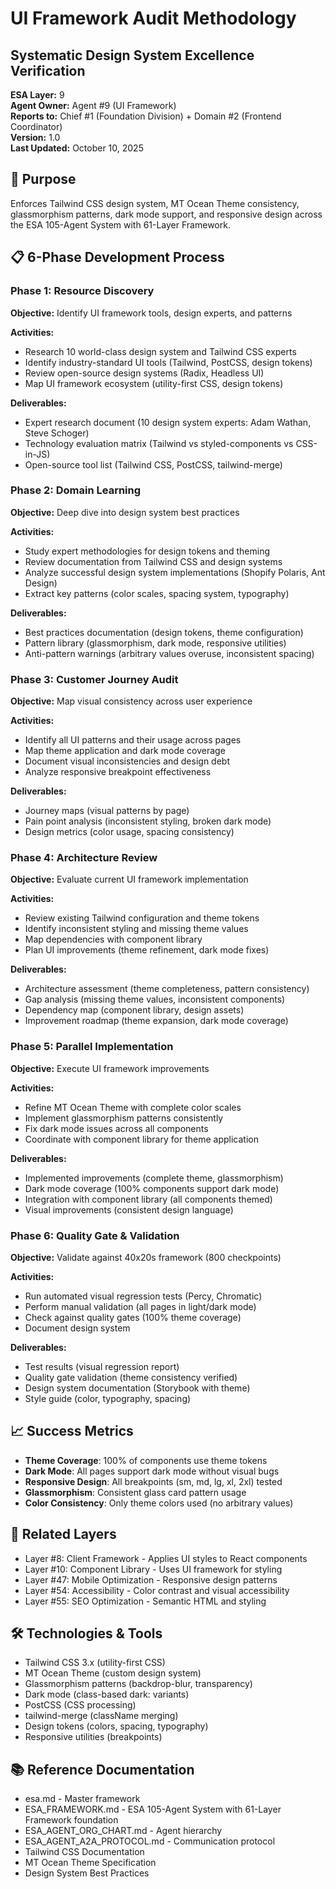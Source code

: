 # UI Framework Audit Methodology
## Systematic Design System Excellence Verification

**ESA Layer:** 9  
**Agent Owner:** Agent #9 (UI Framework)  
**Reports to:** Chief #1 (Foundation Division) + Domain #2 (Frontend Coordinator)  
**Version:** 1.0  
**Last Updated:** October 10, 2025

## 🎯 Purpose
Enforces Tailwind CSS design system, MT Ocean Theme consistency, glassmorphism patterns, dark mode support, and responsive design across the ESA 105-Agent System with 61-Layer Framework.

## 📋 6-Phase Development Process

### Phase 1: Resource Discovery
**Objective:** Identify UI framework tools, design experts, and patterns

**Activities:**
- Research 10 world-class design system and Tailwind CSS experts
- Identify industry-standard UI tools (Tailwind, PostCSS, design tokens)
- Review open-source design systems (Radix, Headless UI)
- Map UI framework ecosystem (utility-first CSS, design tokens)

**Deliverables:**
- Expert research document (10 design system experts: Adam Wathan, Steve Schoger)
- Technology evaluation matrix (Tailwind vs styled-components vs CSS-in-JS)
- Open-source tool list (Tailwind CSS, PostCSS, tailwind-merge)

### Phase 2: Domain Learning
**Objective:** Deep dive into design system best practices

**Activities:**
- Study expert methodologies for design tokens and theming
- Review documentation from Tailwind CSS and design systems
- Analyze successful design system implementations (Shopify Polaris, Ant Design)
- Extract key patterns (color scales, spacing system, typography)

**Deliverables:**
- Best practices documentation (design tokens, theme configuration)
- Pattern library (glassmorphism, dark mode, responsive utilities)
- Anti-pattern warnings (arbitrary values overuse, inconsistent spacing)

### Phase 3: Customer Journey Audit
**Objective:** Map visual consistency across user experience

**Activities:**
- Identify all UI patterns and their usage across pages
- Map theme application and dark mode coverage
- Document visual inconsistencies and design debt
- Analyze responsive breakpoint effectiveness

**Deliverables:**
- Journey maps (visual patterns by page)
- Pain point analysis (inconsistent styling, broken dark mode)
- Design metrics (color usage, spacing consistency)

### Phase 4: Architecture Review
**Objective:** Evaluate current UI framework implementation

**Activities:**
- Review existing Tailwind configuration and theme tokens
- Identify inconsistent styling and missing theme values
- Map dependencies with component library
- Plan UI improvements (theme refinement, dark mode fixes)

**Deliverables:**
- Architecture assessment (theme completeness, pattern consistency)
- Gap analysis (missing theme values, inconsistent components)
- Dependency map (component library, design assets)
- Improvement roadmap (theme expansion, dark mode coverage)

### Phase 5: Parallel Implementation
**Objective:** Execute UI framework improvements

**Activities:**
- Refine MT Ocean Theme with complete color scales
- Implement glassmorphism patterns consistently
- Fix dark mode issues across all components
- Coordinate with component library for theme application

**Deliverables:**
- Implemented improvements (complete theme, glassmorphism)
- Dark mode coverage (100% components support dark mode)
- Integration with component library (all components themed)
- Visual improvements (consistent design language)

### Phase 6: Quality Gate & Validation
**Objective:** Validate against 40x20s framework (800 checkpoints)

**Activities:**
- Run automated visual regression tests (Percy, Chromatic)
- Perform manual validation (all pages in light/dark mode)
- Check against quality gates (100% theme coverage)
- Document design system

**Deliverables:**
- Test results (visual regression report)
- Quality gate validation (theme consistency verified)
- Design system documentation (Storybook with theme)
- Style guide (color, typography, spacing)

## 📈 Success Metrics
- **Theme Coverage**: 100% of components use theme tokens
- **Dark Mode**: All pages support dark mode without visual bugs
- **Responsive Design**: All breakpoints (sm, md, lg, xl, 2xl) tested
- **Glassmorphism**: Consistent glass card pattern usage
- **Color Consistency**: Only theme colors used (no arbitrary values)

## 🔗 Related Layers
- Layer #8: Client Framework - Applies UI styles to React components
- Layer #10: Component Library - Uses UI framework for styling
- Layer #47: Mobile Optimization - Responsive design patterns
- Layer #54: Accessibility - Color contrast and visual accessibility
- Layer #55: SEO Optimization - Semantic HTML and styling

## 🛠️ Technologies & Tools
- Tailwind CSS 3.x (utility-first CSS)
- MT Ocean Theme (custom design system)
- Glassmorphism patterns (backdrop-blur, transparency)
- Dark mode (class-based dark: variants)
- PostCSS (CSS processing)
- tailwind-merge (className merging)
- Design tokens (colors, spacing, typography)
- Responsive utilities (breakpoints)

## 📚 Reference Documentation
- esa.md - Master framework
- ESA_FRAMEWORK.md - ESA 105-Agent System with 61-Layer Framework foundation
- ESA_AGENT_ORG_CHART.md - Agent hierarchy
- ESA_AGENT_A2A_PROTOCOL.md - Communication protocol
- Tailwind CSS Documentation
- MT Ocean Theme Specification
- Design System Best Practices
